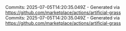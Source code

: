 Commits: 2025-07-05T14:20:35.049Z - Generated via https://github.com/marketplace/actions/artificial-grass
<br>
Commits: 2025-07-05T14:20:35.049Z - Generated via https://github.com/marketplace/actions/artificial-grass
<br>
